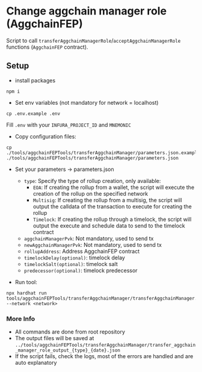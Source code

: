 # Change aggchain manager role (AggchainFEP)
Script to call `transferAggchainManagerRole`/`acceptAggchainManagerRole` functions (`AggchainFEP` contract).

## Setup
- install packages
```
npm i
```

- Set env variables (not mandatory for network = localhost)
````
cp .env.example .env
````

Fill `.env` with your `INFURA_PROJECT_ID` and `MNEMONIC`

-   Copy configuration files:
```
cp ./tools/aggchainFEPTools/transferAggchainManager/parameters.json.example ./tools/aggchainFEPTools/transferAggchainManager/parameters.json
```

-  Set your parameters -> parameters.json
    - `type`: Specify the type of rollup creation, only available:
        - `EOA`: If creating the rollup from a wallet, the script will execute the creation of the rollup on the specified network
        - `Multisig`: If creating the rollup from a multisig, the script will output the calldata of the transaction to execute for creating the rollup
        - `Timelock`: If creating the rollup through a timelock, the script will output the execute and schedule data to send to the timelock contract
    - `aggchainManagerPvk`: Not mandatory, used to send tx
    - `newAggchainManagerPvk`: Not mandatory, used to send tx
    - `rollupAddress`: Address AggchainFEP contract
    - `timelockDelay(optional)`: timelock delay
    - `timelockSalt(optional)`: timelock salt
    - `predecessor(optional)`: timelock predecessor

-  Run tool:
```
npx hardhat run tools/aggchainFEPTools/transferAggchainManager/transferAggchainManager.ts --network <network>
```

### More Info
- All commands are done from root repository
- The output files will be saved at `../tools/aggchainFEPTools/transferAggchainManager/transfer_aggchain_manager_role_output_{type}_{date}.json`
- If the script fails, check the logs, most of the errors are handled and are auto explanatory